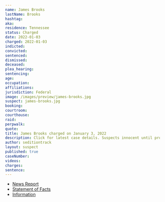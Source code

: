 ```yaml
---
name: James Brooks
lastName: Brooks
hashtag:
aka:
residence: Tennessee
status: Charged
date: 2022-01-03
charged: 2022-01-03
indicted:
convicted:
sentenced:
dismissed:
deceased:
plea_hearing:
sentencing:
age:
occupation:
affiliations:
jurisdiction: Federal
image: /images/preview/james-brooks.jpg
suspect: james-brooks.jpg
booking:
courtroom:
courthouse:
raid:
perpwalk:
quote:
title: James Brooks charged on January 3, 2022
description: Click for latest case details. Suspects innocent until proven guilty.
author: seditiontrack
layout: suspect
published: true
caseNumber:
videos:
charges:
sentence:
---
```

- [News Report](https://www.thedailybeast.com/jan-6-rioters-james-wayne-brooks-john-cameron-charged-for-part-in-capitol-insurrection)
- [Statement of Facts](https://extremism.gwu.edu/sites/g/files/zaxdzs2191/f/James%20Wayne%20Brooks%20Statement%20of%20Facts.pdf)
- [Information](https://extremism.gwu.edu/sites/g/files/zaxdzs2191/f/James%20Wayne%20Brooks%20Information.pdf)
